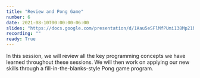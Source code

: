 ```yaml
---
title: "Review and Pong Game"
number: 6
date: 2021-08-10T00:00:00-06:00
slides: "https://docs.google.com/presentation/d/1Aau5eSFlMfPUmi138Mp21b-mDTrx1tQBO97UTjKeqFw/edit?usp=sharing"
recording: ""
ready: True
---
```

In this session, we will review all the key programming concepts we have learned throughout these sessions. We will then work on applying our new skills through a fill-in-the-blanks-style Pong game program.